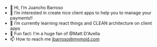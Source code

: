 - 👋 Hi, I’m Juancho Barroso
- 👀 I’m interested in create nice client apps to help you to manage your payments!!
- 🌱 I’m currently learning react things and CLEAN architecture on client apps
- 🤫 Fun fact: I'm a huge fan of @Matt D'Avella
- 📫 How to reach me jbarroso@mymoid.com

<!---
juanchobarroso-mymoid/juanchobarroso-mymoid is a ✨ special ✨ repository because its `README.md` (this file) appears on your GitHub profile.
You can click the Preview link to take a look at your changes.
--->
